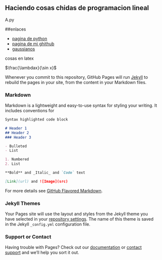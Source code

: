 <script src='https://cdn.mathjax.org/mathjax/latest/MathJax.js?config=TeX-AMS-MML_HTMLorMML'></script>
## Haciendo cosas chidas de programacion lineal

A.py




##enlaces

- [pagina de python](https://www.onlinegdb.com/online_python_compiler)
- [pagina de mi ghithub](https://github.com/RODRIGOVILLEDA7/programacion__lineal)
- [gaussianos](https://www.gaussianos.com/)


cosas en latex

$\frac{\lambdax}{\sin x}$



Whenever you commit to this repository, GitHub Pages will run [Jekyll](https://jekyllrb.com/) to rebuild the pages in your site, from the content in your Markdown files.

### Markdown

Markdown is a lightweight and easy-to-use syntax for styling your writing. It includes conventions for

```markdown
Syntax highlighted code block

# Header 1
## Header 2
### Header 3

- Bulleted
- List

1. Numbered
2. List

**Bold** and _Italic_ and `Code` text

[Link](url) and ![Image](src)
```

For more details see [GitHub Flavored Markdown](https://guides.github.com/features/mastering-markdown/).

### Jekyll Themes

Your Pages site will use the layout and styles from the Jekyll theme you have selected in your [repository settings](https://github.com/RODRIGOVILLEDA7/programacion__lineal/settings). The name of this theme is saved in the Jekyll `_config.yml` configuration file.

### Support or Contact

Having trouble with Pages? Check out our [documentation](https://help.github.com/categories/github-pages-basics/) or [contact support](https://github.com/contact) and we’ll help you sort it out.
